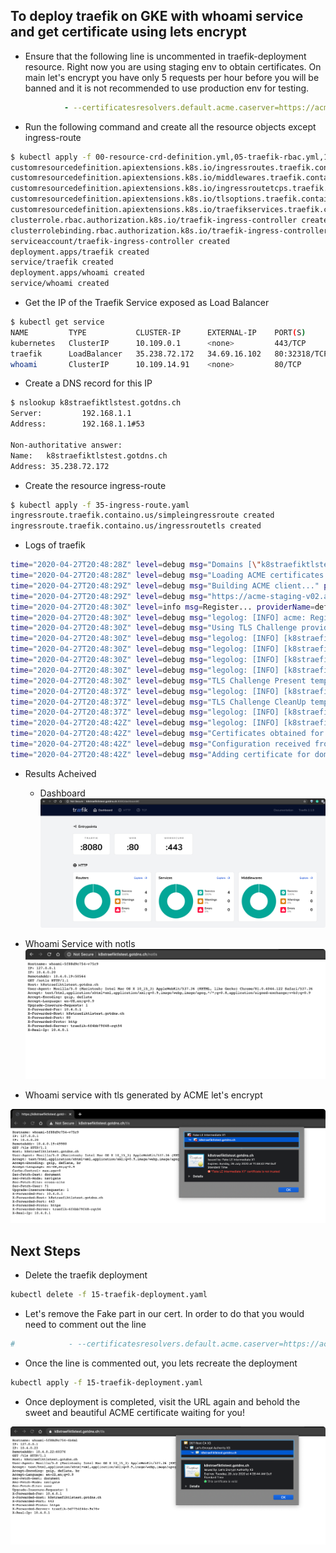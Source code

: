 ## To deploy traefik on GKE with whoami service and get certificate using lets encrypt


- Ensure that the following line is uncommented in traefik-deployment resource. Right 
now you are using staging env to obtain certificates. On main let's encrypt 
you have only 5 requests per hour before you will be banned and it is not recommended to use production env for testing.
```yaml
            - --certificatesresolvers.default.acme.caserver=https://acme-staging-v02.api.letsencrypt.org/directory
```

- Run the following command and create all the resource objects except ingress-route

```bash
$ kubectl apply -f 00-resource-crd-definition.yml,05-traefik-rbac.yml,10-service-account.yaml,15-traefik-deployment.yaml,20-traefik-service.yaml,25-whoami-deployment.yaml,30-whoami-service.yaml
customresourcedefinition.apiextensions.k8s.io/ingressroutes.traefik.containo.us created
customresourcedefinition.apiextensions.k8s.io/middlewares.traefik.containo.us created
customresourcedefinition.apiextensions.k8s.io/ingressroutetcps.traefik.containo.us created
customresourcedefinition.apiextensions.k8s.io/tlsoptions.traefik.containo.us created
customresourcedefinition.apiextensions.k8s.io/traefikservices.traefik.containo.us created
clusterrole.rbac.authorization.k8s.io/traefik-ingress-controller created
clusterrolebinding.rbac.authorization.k8s.io/traefik-ingress-controller created
serviceaccount/traefik-ingress-controller created
deployment.apps/traefik created
service/traefik created
deployment.apps/whoami created
service/whoami created
```

- Get the IP of the Traefik Service exposed as Load Balancer
```bash
$ kubectl get service
NAME         TYPE           CLUSTER-IP      EXTERNAL-IP    PORT(S)                                     AGE
kubernetes   ClusterIP      10.109.0.1      <none>         443/TCP                                     6h16m
traefik      LoadBalancer   35.238.72.172   34.69.16.102   80:32318/TCP,443:32634/TCP,8080:32741/TCP   70s
whoami       ClusterIP      10.109.14.91    <none>         80/TCP                                      70s
```


- Create a DNS record for this IP
```bash
$ nslookup k8straefiktlstest.gotdns.ch
Server:         192.168.1.1
Address:        192.168.1.1#53

Non-authoritative answer:
Name:   k8straefiktlstest.gotdns.ch
Address: 35.238.72.172
```

- Create the resource ingress-route
```bash
$ kubectl apply -f 35-ingress-route.yaml
ingressroute.traefik.containo.us/simpleingressroute created
ingressroute.traefik.containo.us/ingressroutetls created
```

- Logs of traefik
```bash
time="2020-04-27T20:48:28Z" level=debug msg="Domains [\"k8straefiktlstest.gotdns.ch\"] need ACME certificates generation for domains \"k8straefiktlstest.gotdns.ch\"." routerName=default-ingressroutetls-b5387612c35191f15ee4@kubernetescrd rule="Host(`k8straefiktlstest.gotdns.ch`) && PathPrefix(`/tls`)" providerName=default.acme
time="2020-04-27T20:48:28Z" level=debug msg="Loading ACME certificates [k8straefiktlstest.gotdns.ch]..." providerName=default.acme routerName=default-ingressroutetls-b5387612c35191f15ee4@kubernetescrd rule="Host(`k8straefiktlstest.gotdns.ch`) && PathPrefix(`/tls`)"
time="2020-04-27T20:48:29Z" level=debug msg="Building ACME client..." providerName=default.acme
time="2020-04-27T20:48:29Z" level=debug msg="https://acme-staging-v02.api.letsencrypt.org/directory" providerName=default.acme
time="2020-04-27T20:48:30Z" level=info msg=Register... providerName=default.acme
time="2020-04-27T20:48:30Z" level=debug msg="legolog: [INFO] acme: Registering account for emailexample@gmail.com"
time="2020-04-27T20:48:30Z" level=debug msg="Using TLS Challenge provider." providerName=default.acme
time="2020-04-27T20:48:30Z" level=debug msg="legolog: [INFO] [k8straefiktlstest.gotdns.ch] acme: Obtaining bundled SAN certificate"
time="2020-04-27T20:48:30Z" level=debug msg="legolog: [INFO] [k8straefiktlstest.gotdns.ch] AuthURL: https://acme-staging-v02.api.letsencrypt.org/acme/authz-v3/52039075"
time="2020-04-27T20:48:30Z" level=debug msg="legolog: [INFO] [k8straefiktlstest.gotdns.ch] acme: use tls-alpn-01 solver"
time="2020-04-27T20:48:30Z" level=debug msg="legolog: [INFO] [k8straefiktlstest.gotdns.ch] acme: Trying to solve TLS-ALPN-01"
time="2020-04-27T20:48:30Z" level=debug msg="TLS Challenge Present temp certificate for k8straefiktlstest.gotdns.ch" providerName=acme
time="2020-04-27T20:48:37Z" level=debug msg="legolog: [INFO] [k8straefiktlstest.gotdns.ch] The server validated our request"
time="2020-04-27T20:48:37Z" level=debug msg="TLS Challenge CleanUp temp certificate for k8straefiktlstest.gotdns.ch" providerName=acme
time="2020-04-27T20:48:37Z" level=debug msg="legolog: [INFO] [k8straefiktlstest.gotdns.ch] acme: Validations succeeded; requesting certificates"
time="2020-04-27T20:48:42Z" level=debug msg="legolog: [INFO] [k8straefiktlstest.gotdns.ch] Server responded with a certificate."
time="2020-04-27T20:48:42Z" level=debug msg="Certificates obtained for domains [k8straefiktlstest.gotdns.ch]" providerName=default.acme routerName=default-ingressroutetls-b5387612c35191f15ee4@kubernetescrd rule="Host(`k8straefiktlstest.gotdns.ch`) && PathPrefix(`/tls`)"
time="2020-04-27T20:48:42Z" level=debug msg="Configuration received from provider default.acme: {\"http\":{},\"tls\":{}}" providerName=default.acme
time="2020-04-27T20:48:42Z" level=debug msg="Adding certificate for domain(s) k8straefiktlstest.gotdns.ch"
```


- Results Acheived
    - Dashboard
![](../../../images/kubernetes/gcp/task-007-traefik-whoami-lets-encrypt/dashboard.png)

- Whoami Service with notls
![](../../../images/kubernetes/gcp/task-007-traefik-whoami-lets-encrypt/whoami-service-notls.png)


- Whoami service with tls generated by ACME let's encrypt

![](../../../images/kubernetes/gcp/task-007-traefik-whoami-lets-encrypt/ACME-certificate-tls.png)



##  Next Steps 
- Delete the traefik deployment
```bash
kubectl delete -f 15-traefik-deployment.yaml
```

- Let's remove the Fake part in our cert. In order to do that you would need to comment out the line
```yaml
#            - --certificatesresolvers.default.acme.caserver=https://acme-staging-v02.api.letsencrypt.org/directory
```

- Once the line is commented out, you lets recreate the deployment
```bash
kubectl apply -f 15-traefik-deployment.yaml
```

- Once deployment is completed, visit the URL again and behold the sweet and beautiful ACME certificate waiting for you!

![](../../../images/kubernetes/gcp/task-007-traefik-whoami-lets-encrypt/finally-the-cert-needed.png)
    
  
